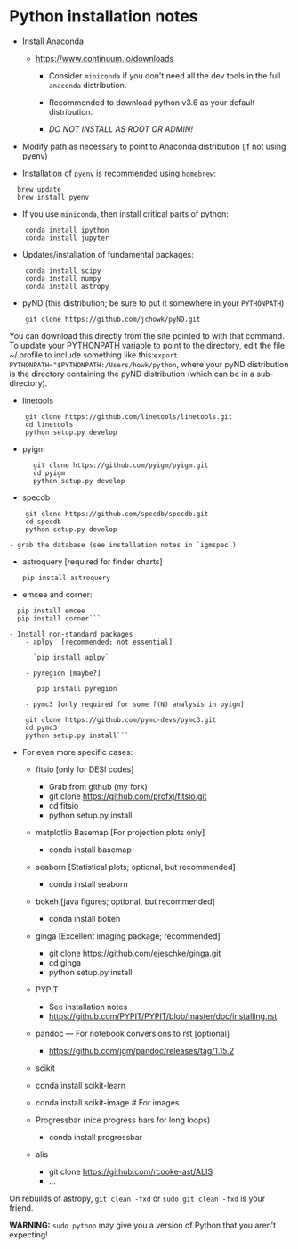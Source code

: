 # Python installation notes

- Install Anaconda
    - https://www.continuum.io/downloads
      - Consider `miniconda` if you don't need all the dev tools in the full `anaconda` distribution.
      - Recommended to download python v3.6 as your default distribution.

      - *DO NOT INSTALL AS ROOT OR ADMIN!*
- Modify path as necessary to point to Anaconda distribution (if not using pyenv)

- Installation of `pyenv` is recommended using `homebrew`:
```
  brew update
  brew install pyenv
```

- If you use `miniconda`, then install critical parts of python:
```
    conda install ipython
    conda install jupyter    
```

- Updates/installation of fundamental packages:
```
    conda install scipy
    conda install numpy
    conda install astropy
```

- pyND (this distribution; be sure to put it somewhere in your `PYTHONPATH`)
```
    git clone https://github.com/jchowk/pyND.git
```

You can download this directly from the site pointed to with that command. To update your PYTHONPATH variable to point to the directory, edit the file ~/.profile to include something like this:`export PYTHONPATH="$PYTHONPATH:/Users/howk/python`, where your pyND distribution is the directory containing the pyND distribution (which can be in a sub-directory).

- linetools
```
    git clone https://github.com/linetools/linetools.git
    cd linetools
    python setup.py develop
```

- pyigm
```
      git clone https://github.com/pyigm/pyigm.git
      cd pyigm
      python setup.py develop
```

- specdb
```    
    git clone https://github.com/specdb/specdb.git
    cd specdb
    python setup.py develop
```
    - grab the database (see installation notes in `igmspec`)


- astroquery  [required for finder charts]

     `pip install astroquery`

- emcee and corner:      
```
  pip install emcee  
  pip install corner```

- Install non-standard packages
    - aplpy  [recommended; not essential]

      `pip install aplpy`

    - pyregion [maybe?]

      `pip install pyregion`

    - pymc3 [only required for some f(N) analysis in pyigm]
```  
        git clone https://github.com/pymc-devs/pymc3.git
        cd pymc3
        python setup.py install```


- For even more specific cases:
  - fitsio [only for DESI codes]
    - Grab from github (my fork)
    - git clone https://github.com/profxj/fitsio.git
    - cd fitsio
    - python setup.py install
  - matplotlib Basemap  [For projection plots only]
    - conda install basemap
  - seaborn [Statistical plots; optional, but recommended]
      - conda install seaborn
  - bokeh [java figures; optional, but recommended]
      - conda install bokeh
  - ginga [Excellent imaging package; recommended]
      - git clone https://github.com/ejeschke/ginga.git
      - cd ginga
      - python setup.py install
  - PYPIT
    - See installation notes
    - https://github.com/PYPIT/PYPIT/blob/master/doc/installing.rst
  - pandoc — For notebook conversions to rst [optional]
    - https://github.com/jgm/pandoc/releases/tag/1.15.2
  - scikit

   - conda install scikit-learn
   - conda install scikit-image   #  For images


  - Progressbar (nice progress bars for long loops)
    - conda install progressbar

  - alis
    - git clone https://github.com/rcooke-ast/ALIS
    - ...

On rebuilds of astropy,
`git clean -fxd` or `sudo git clean -fxd`
is your friend.


**WARNING:**   `sudo python` may give you a version of Python that  you aren’t expecting!
